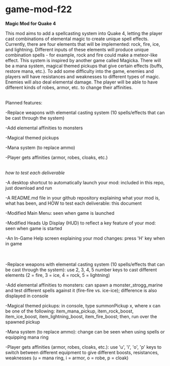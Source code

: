 # game-mod-f22

<b>Magic Mod for Quake 4</b>


This mod aims to add a spellcasting system into Quake 4, letting the player cast combinations of elemental magic to create unique spell effects. 
Currently, there are four elements that will be implemented: rock, fire, ice, and lightning. 
Different inputs of these elements will produce unique combination spells - for example, rock and fire could make a meteor-like effect.
This system is inspired by another game called Magicka.
There will be a mana system, magical themed pickups that give certain effects (buffs, restore mana, etc.).
To add some difficulty into the game, enemies and players will have resistances and weaknesses to different types of magic. Enemies will also deal elemental damage.
The player will be able to have different kinds of robes, armor, etc. to change their affinities.
<br><br>

Planned features:

-Replace weapons with elemental casting system (10 spells/effects that can be cast through the system)

-Add elemental affinities to monsters

-Magical themed pickups

-Mana system (to replace ammo)

-Player gets affinities (armor, robes, cloaks, etc.)

<br> <i>how to test each deliverable</i>

-A desktop shortcut to automatically launch your mod: included in this repo, just download and run

-A README.md file in your github repository explaining what your mod is, what has been, and HOW to test each deliverable: this document

-Modified Main Menu: seen when game is launched

-Modified Heads Up Display (HUD) to reflect a key feature of your mod: seen when game is started

-An In-Game Help screen explaining your mod changes: press 'H' key when in game

<br><br>
-Replace weapons with elemental casting system (10 spells/effects that can be cast through the system): use 2, 3, 4, 5 number keys to cast different elements (2 = fire, 3 = ice, 4 = rock, 5 = lightning)

-Add elemental affinities to monsters: can spawn a monster_strogg_marine and test different spells against it (fire-fire vs. ice-ice); difference is also displayed in console 

-Magical themed pickups: in console, type summonPickup x, where x can be one of the following: item_mana_pickup, item_rock_boost, item_ice_boost, item_lightning_boost, item_fire_boost; then, run over the spawned pickup

-Mana system (to replace ammo): change can be seen when using spells or equipping mana ring

-Player gets affinities (armor, robes, cloaks, etc.): use 'u', 'i', 'o', 'p' keys to switch between different equipment to give different boosts, resistances, weaknesses (u = mana ring, i = armor, o = robe, p = cloak)

